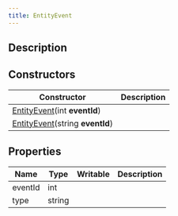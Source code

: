 ```yaml
---
title: EntityEvent
---
```

## Description

## Constructors

| Constructor                                                         | Description |
| ------------------------------------------------------------------- | ----------- |
| [EntityEvent](/vext/ref/shared/class/entityevent)(int **eventId**)    |             |
| [EntityEvent](/vext/ref/shared/class/entityevent)(string **eventId**) |             |

## Properties

| Name    | Type   | Writable | Description |
| ------- | ------ | -------- | ----------- |
| eventId | int    |          |             |
| type    | string |          |             |
